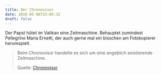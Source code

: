 ```yaml
---
title: Der Chronovisor
date: 2016-05-06T15:05:32
draft: false
---
```


Der Papst hütet im Vatikan eine Zeitmaschine. Behauptet zumindest
Pellegrino Maria Ernetti, der auch gerne mal ein bisschen am Fotokopierer
herumspielt.

> Beim Chronovisor handelte es sich um eine angeblich existierende
> Zeitmaschine.
>
> Quelle: [Chronovisor](https://de.wikipedia.org/wiki/Chronovisor)